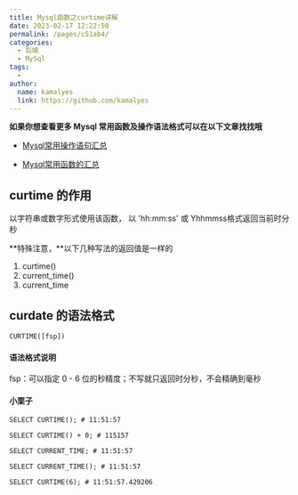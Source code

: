 ```yaml
---
title: Mysql函数之curtime详解
date: 2023-02-17 12:22:50
permalink: /pages/c51ab4/
categories:
  - 后端
  - MySql
tags:
  - 
author: 
  name: kamalyes
  link: https://github.com/kamalyes
---
```

**如果你想查看更多 Mysql 常用函数及操作语法格式可以在以下文章找找哦**

- [Mysql常用操作语句汇总](./59.Mysql常用操作语句汇总.md)

- [Mysql常用函数的汇总](./01.Mysql常用函数汇总.md)

curtime 的作用
-----------

以字符串或数字形式使用该函数， 以 'hh:mm:ss' 或 Yhhmmss格式返回当前时分秒

**特殊注意，**以下几种写法的返回值是一样的

1.  curtime()
2.  current_time()
3.  current_time

curdate 的语法格式
-------------

```
CURTIME([fsp])
```

#### 语法格式说明

fsp：可以指定 0 - 6 位的秒精度；不写就只返回时分秒，不会精确到毫秒

#### 小栗子

```
SELECT CURTIME(); # 11:51:57

SELECT CURTIME() + 0; # 115157

SELECT CURRENT_TIME; # 11:51:57

SELECT CURRENT_TIME(); # 11:51:57

SELECT CURTIME(6); # 11:51:57.429206
```

